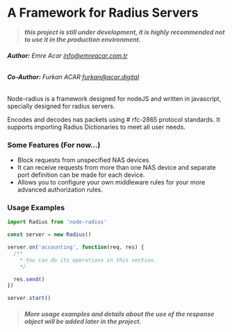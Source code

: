 # A Framework for Radius Servers

>**_this project is still under development, it is highly recommended not to use it in the production environment._**

###### **Author:** Emre Acar <info@emreacar.com.tr>
###### **Co-Author:** Furkan ACAR <furkan@acar.digital>

Node-radius is a framework designed for nodeJS and written in javascript, specially designed for radius servers.

Encodes and decodes nas packets using # rfc-2865 protocol standards. It supports importing Radius Dictionaries to meet all user needs.


### Some Features (For now...)
- Block requests from unspecified NAS devices
- It can receive requests from more than one NAS device and separate port definition can be made for each device.
- Allows you to configure your own middleware rules for your more advanced authorization rules.

### Usage Examples

```javascript
import Radius from 'node-radius'

const server = new Radius()

server.on('accounting', function(req, res) {
  /**
    * You can do its operations in this section.
    */

  res.send()
})

server.start()
```

> ##### More usage examples and details about the use of the response object will be added later in the project.